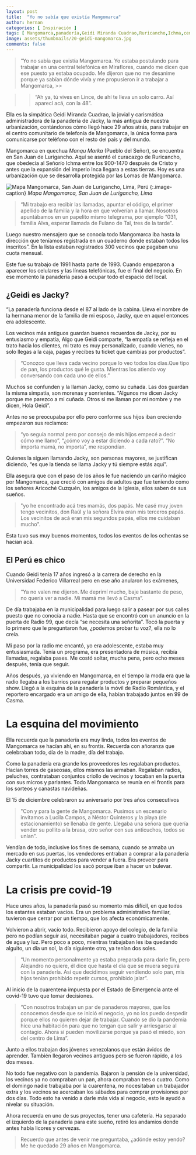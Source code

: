 ```yaml
---
layout: post
title:  "Yo no sabía que existía Mangomarca"
author: hernan
categories: [ Inspiración ]
tags: [ Mangomarca,panadería,Geidi Miranda Cuadrao,Ruricancho,Ichma,centro comunitario de telefonía,los ochenta ]
image: assets/thumbnails/20-geidi-mangomarca.jpg
comments: false
---
```


 > “Yo no sabía que existía Mangomarca. Yo estaba postulando para trabajar en una central telefónica en Miraflores, cuando me dicen que ese puesto ya estaba ocupado. Me dijeron que no me desanime porque ya sabían dónde vivía y me propusieron ir a trabajar a Mangomarca, >>

 >> “Ah ya, tú vives en Lince, de ahí te lleva un solo carro. Así aparecí acá, con la 48”. 

Ella es la simpática Geidi Miranda Cuadrao, la jovial y carismática administradora de la panadería de Jacky, la más antigua de nuestra urbanización, contándonos cómo llegó hace 29 años atrás, para trabajar en el centro comunitario de telefonía de Mangomarca, la única forma para comunicarse por teléfono con el resto del país y del mundo.

Mangomarca en quechua *Manqu Marka* (Pueblo del Señor), se encuentra en San Juan de Lurigancho. Aquí se asentó el curacazgo de Ruricancho, que obedecía al Señorío Ichma entre los 900-1470 después de Cristo y antes que la expansión del imperio Inca llegara a estas tierras. Hoy es una urbanización que se desarrolla protegida por las Lomas de Mangomarca.  

 ![Mapa Mangomarca, San Juan de Lurigancho, Lima, Perú](https://raw.githubusercontent.com/kanancho/web/main/assets/thmbnails/19-mapa-mangomarca-hgv.png)
{:.image-caption}
*Mapa Mangomarca, San Juan de Lurigancho, Lima*

> “Mi trabajo era recibir las llamadas, apuntar el código, el primer apellido de la familia y la hora en que volverían a llamar. Nosotros apuntábamos en un papelito mismo telegrama, por ejemplo “031, familia Alva, esperar llamada de Fulano de Tal, tres de la tarde”. 

Luego nuestro mensajero que se conocía todo Mangomarca iba hasta la dirección que teníamos registrada en un cuaderno donde estaban todos los inscritos”. En la lista estaban registrados 300 vecinos que pagaban una cuota mensual. 

Este fue su trabajo de 1991 hasta parte de 1993. Cuando empezaron a aparecer los celulares y las líneas telefónicas, fue el final del negocio. En ese momento la panadería pasó a ocupar todo el espacio del local.

## ¿Geidi es Jacky?


“La panadería funciona desde el 87 al lado de la cabina. Lleva el nombre de la hermana menor de la familia de mi esposo, Jacky, que en aquel entonces era adolescente. 

Los vecinos más antiguos guardan buenos recuerdos de Jacky, por su entusiasmo y empatía, Algo que Geidi comparte, “la empatía se refleja en el trato hacia los clientes, mi trato es muy personalizado, cuando vienes, no solo llegas a la caja, pagas y recibes tu ticket que cambias por productos”. 

> “Conozco que lleva cada vecino porque lo veo todos los días.Que tipo de pan, los productos qué le gusta. Mientras los atiendo voy conversando con cada uno de ellos.” 

Muchos se confunden y la llaman Jacky, como su cuñada. Las dos guardan la misma simpatía, son morenas y sonrientes. “Algunos me dicen Jacky porque me parezco a mi cuñada. Otros si me llaman por mi nombre y me dicen, Hola  Geidi”. 

Antes no se preocupaba por ello pero conforme sus hijos iban creciendo empezaron sus reclamos: 

> “yo seguía normal pero por consejo de mis hijos empecé a decir cómo me llamo”, “¿cómo voy a estar diciendo a cada rato?”. “No importa mamá, no importa”, me respondían. 

Quienes la siguen llamando Jacky, son personas mayores, se justifican diciendo, “es que la tienda se llama Jacky y tú siempre estás aquí”.

Ella asegura que con el paso de los años le fue naciendo un cariño mágico por Mangomarca, que creció con amigos de adultos que fue teniendo como los señores Aricoché Cuzquén, los amigos de la Iglesia, ellos saben de sus sueños.

> "yo he encontrado acá tres mamás, dos papás. Me casé muy joven tengo vecinitos, don Raúl y la señora Elvira eran mis terceros papás. Los vecinitos de acá eran mis segundos papás, ellos me cuidaban mucho". 

Esta tuvo sus muy buenos momentos, todos los eventos de los ochentas se hacían acá. 

## El Perú es chico

Cuando Geidi tenía 17 años ingresó a la carrera de derecho en la Universidad Federico Villarreal pero en ese año anularon los exámenes, 

> “Ya no valen me dijeron. Me deprimí mucho, baje bastante de peso, no quería ver a nadie. Mi mamá me llevó a Casma”.

De día trabajaba en la municipalidad para luego salir a pasear por sus calles puesto que no conocía a nadie. Hasta que se encontró con un anuncio en la puerta de Radio 99, que decía “se necesita una señorita”. Tocó la puerta y lo primero que le preguntaron fue, ¿podemos probar tu voz?, ella no lo creía.

Mi paso por la radio me encantó, yo era adolescente, estaba muy entusiasmada. Tenía un programa, era presentadora de música, recibía llamadas, regalaba pases. Me costó soltar, mucha pena, pero ocho meses después, tenía que seguir.  

Años después, ya viviendo en Mangomarca, en el tiempo la moda era que la radio llegaba a los barrios para regalar productos y preparar pequeños show. Llegó a la esquina de la panadería la móvil de Radio Romántica, y el reportero encargado era un amigo de ella, habían trabajado juntos en 99 de Casma. 

# La esquina del movimiento

Ella recuerda que la panadería era muy linda, todos los eventos de Mangomarca se hacían ahí, en su frontis. Recuerda con añoranza que celebraban todo, día de la madre, día del trabajo. 

Como la panadería era grande los proveedores les regalaban productos. Hacían torres de gaseosas, ellos mismos las armaban. Regalaban radios, peluches, contrataban conjuntos criollo de vecinos y tocaban en la puerta con sus micros y parlantes. Todo Mangomarca se reunía en el frontis para los sorteos y canastas navideñas. 

El 15 de diciembre celebraron su aniversario por tres años consecutivos

> "Con y para la gente de Mangomarca. Pusimos un escenario invitamos a Lucila Campos, a Néstor Quinteros y la playa (de estacionamiento) se llenaba de gente. Llegaba una señora que quería vender su pollito a la brasa, otro señor con sus anticuchos, todos se unían”.

Vendían de todo, inclusive los fines de semana, cuando se armaba un mercado en sus puertas, los vendedores entraban a comprar a la panadería Jacky cuartitos de productos para vender a fuera. Era proveer para compartir. La municipalidad los sacó porque iban a hacer un bulevar.

# La crisis pre covid-19

Hace unos años, la panadería pasó su momento más difícil, en que todos los estantes estaban vacíos. Era un problema administrativo familiar, tuvieron que cerrar por un tiempo, que los afecta económicamente. 

Volvieron a abrir, vacío todo. Recibieron apoyo del colegio, de la familia pero no podían seguir así, necesitaban pagar a cuatro trabajadores, recibos de agua y luz.  Pero poco a poco, mientras trabajaban les iba quedando alguito, un día un sol, la día siguiente otro, ya tenían dos soles. 

> “Un momento personalmente ya estaba preparada para darle fin, pero Alejandro no quiere, él dice que hasta el día que se muera seguirá con la panadería. Así que decidimos seguir vendiendo solo pan, mis hijos tenían prohibido repetir cursos, prohibido jalar”. 

Al inicio de la cuarentena impuesta por el Estado de Emergencia ante el covid-19 tuvo que tomar decisiones. 

> “Con nosotros trabajan un par de panaderos mayores, que los conocemos desde que se inició el negocio, yo no los puedo despedir porque ellos no quieren dejar de trabajar. Cuando se dio la pandemia hice una habitación para que no tengan que salir y arriesgarse al contagio. Ahora sí pueden movilizarse porque ya pasó el miedo, son del centro de Lima”. 

Junto a ellos trabajan dos jóvenes venezolanos que están ávidos de aprender. También llegaron vecinos antiguos pero se fueron rápido, a los dos meses.  

No todo fue negativo con la pandemia. Bajaron la pensión de la universidad, los vecinos ya no compraban un pan, ahora compraban tres o cuatro. Como el domingo nadie trabajaba por la cuarentena, no nocesitaban un trabajador extra y los vecinos se acercaban los sábados para comprar provisiones por dos días. Todo esto ha venido a darle más vida al negocio, esto le ayudó a nivelar su situación.

Ahora recuerda en uno de sus proyectos, tener una cafetería. Ha separado el izquierdo de la panadería para este sueño, retiró los andamios donde antes había licores y cervezas. 

> Recuerdo que antes de venir me preguntaba, ¿adónde estoy yendo? Me he quedado 29 años en Mangomarca. 
